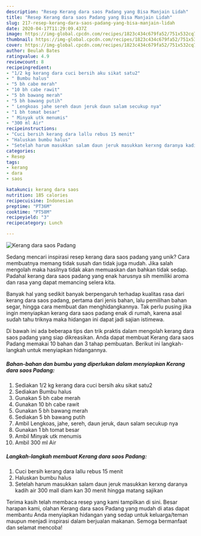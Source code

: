 ```yaml
---
description: "Resep Kerang dara saos Padang yang Bisa Manjain Lidah"
title: "Resep Kerang dara saos Padang yang Bisa Manjain Lidah"
slug: 217-resep-kerang-dara-saos-padang-yang-bisa-manjain-lidah
date: 2020-04-17T11:29:09.437Z
image: https://img-global.cpcdn.com/recipes/1823c434c679fa52/751x532cq70/kerang-dara-saos-padang-foto-resep-utama.jpg
thumbnail: https://img-global.cpcdn.com/recipes/1823c434c679fa52/751x532cq70/kerang-dara-saos-padang-foto-resep-utama.jpg
cover: https://img-global.cpcdn.com/recipes/1823c434c679fa52/751x532cq70/kerang-dara-saos-padang-foto-resep-utama.jpg
author: Beulah Bates
ratingvalue: 4.9
reviewcount: 8
recipeingredient:
- "1/2 kg kerang dara cuci bersih aku sikat satu2"
- " Bumbu halus"
- "5 bh cabe merah"
- "10 bh cabe rawit"
- "5 bh bawang merah"
- "5 bh bawang putih"
- " Lengkoas jahe sereh daun jeruk daun salam secukup nya"
- "1 bh tomat besar"
- " Minyak utk menumis"
- "300 ml Air"
recipeinstructions:
- "Cuci bersih kerang dara lallu rebus 15 menit"
- "Haluskan bumbu halus"
- "Setelah harum masukkan salam daun jeruk masukkan kerxng daranya kadih air 300 mall diam kan 30 menit hingga matang sajikan"
categories:
- Resep
tags:
- kerang
- dara
- saos

katakunci: kerang dara saos 
nutrition: 185 calories
recipecuisine: Indonesian
preptime: "PT36M"
cooktime: "PT58M"
recipeyield: "3"
recipecategory: Lunch

---
```



![Kerang dara saos Padang](https://img-global.cpcdn.com/recipes/1823c434c679fa52/751x532cq70/kerang-dara-saos-padang-foto-resep-utama.jpg)

Sedang mencari inspirasi resep kerang dara saos padang yang unik? Cara membuatnya memang tidak susah dan tidak juga mudah. Jika salah mengolah maka hasilnya tidak akan memuaskan dan bahkan tidak sedap. Padahal kerang dara saos padang yang enak harusnya sih memiliki aroma dan rasa yang dapat memancing selera kita.

Banyak hal yang sedikit banyak berpengaruh terhadap kualitas rasa dari kerang dara saos padang, pertama dari jenis bahan, lalu pemilihan bahan segar, hingga cara membuat dan menghidangkannya. Tak perlu pusing jika ingin menyiapkan kerang dara saos padang enak di rumah, karena asal sudah tahu triknya maka hidangan ini dapat jadi sajian istimewa.




Di bawah ini ada beberapa tips dan trik praktis dalam mengolah kerang dara saos padang yang siap dikreasikan. Anda dapat membuat Kerang dara saos Padang memakai 10 bahan dan 3 tahap pembuatan. Berikut ini langkah-langkah untuk menyiapkan hidangannya.

<!--inarticleads1-->

##### Bahan-bahan dan bumbu yang diperlukan dalam menyiapkan Kerang dara saos Padang:

1. Sediakan 1/2 kg kerang dara cuci bersih aku sikat satu2
1. Sediakan  Bumbu halus
1. Gunakan 5 bh cabe merah
1. Gunakan 10 bh cabe rawit
1. Gunakan 5 bh bawang merah
1. Sediakan 5 bh bawang putih
1. Ambil  Lengkoas, jahe, sereh, daun jeruk, daun salam secukup nya
1. Gunakan 1 bh tomat besar
1. Ambil  Minyak utk menumis
1. Ambil 300 ml Air




<!--inarticleads2-->

##### Langkah-langkah membuat Kerang dara saos Padang:

1. Cuci bersih kerang dara lallu rebus 15 menit
1. Haluskan bumbu halus
1. Setelah harum masukkan salam daun jeruk masukkan kerxng daranya kadih air 300 mall diam kan 30 menit hingga matang sajikan




Terima kasih telah membaca resep yang kami tampilkan di sini. Besar harapan kami, olahan Kerang dara saos Padang yang mudah di atas dapat membantu Anda menyiapkan hidangan yang sedap untuk keluarga/teman maupun menjadi inspirasi dalam berjualan makanan. Semoga bermanfaat dan selamat mencoba!

